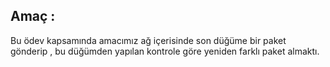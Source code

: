 ## Amaç : 

Bu ödev kapsamında amacımız ağ içerisinde son düğüme bir paket gönderip , bu düğümden yapılan  kontrole göre yeniden farklı paket almaktı.

